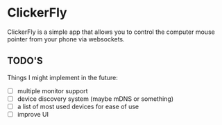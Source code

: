 # ClickerFly

ClickerFly is a simple app that allows you to control the computer mouse pointer from your phone via websockets.

## TODO'S

Things I might implement in the future:

- [ ] multiple monitor support
- [ ] device discovery system (maybe mDNS or something)
- [ ] a list of most used devices for ease of use
- [ ] improve UI